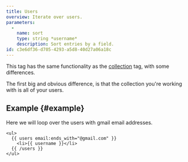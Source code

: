 ```yaml
---
title: Users
overview: Iterate over users.
parameters:
  -
    name: sort
    type: string *username*
    description: Sort entries by a field.
id: c3e6df36-d705-4293-a5d8-40d27a06a18c
---
```

This tag has the same functionality as the [collection](collection) tag, with some differences.

The first big and obvious difference, is that the collection you're working with is all of your users.

## Example {#example}

Here we will loop over the users with gmail email addresses.

```
<ul>
  {{ users email:ends_with="@gmail.com" }}
    <li>{{ username }}</li>
  {{ /users }}
</ul>
```

[collection]: /docs/tags/collection

